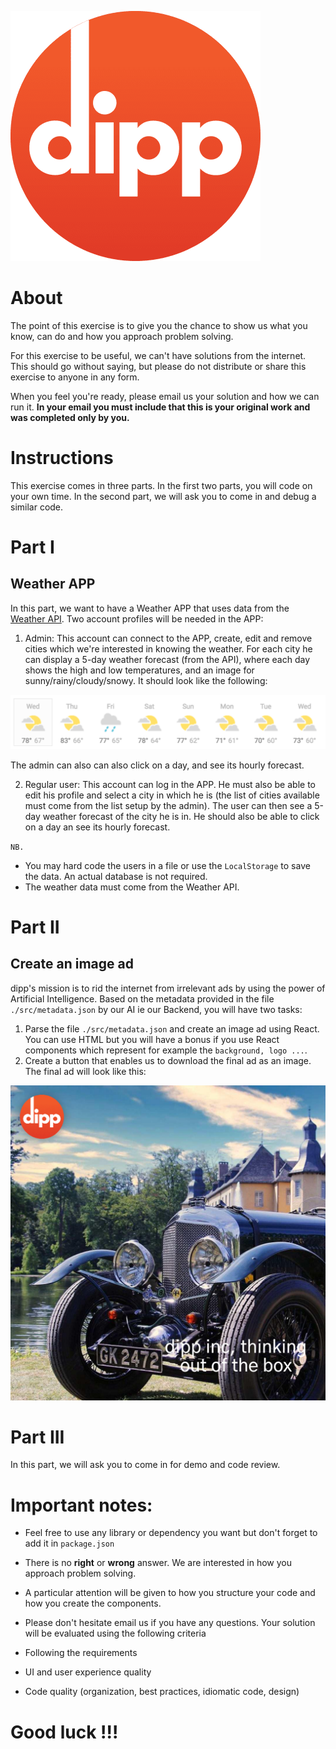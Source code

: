 ![image info](./logo.png)

# About

The point of this exercise is to give you the chance to show us what you know, can do and how you approach problem solving.

For this exercise to be useful, we can't have solutions from the internet. This should go without saying, but please do not distribute or share this exercise to anyone in any form.


When you feel you're ready, please email us your solution and how we can run it. **In your email you must include that this is your original work and was completed only by you.**

# Instructions

This exercise comes in three parts. In the first two parts, you will code on your own time. In the second part, we will ask you to come in and debug a similar code.

# Part I
## Weather APP
In this part, we want to have a Weather APP that uses data from the [Weather API](https://openweathermap.org/). Two account profiles will be needed in the APP:

1. Admin: This account can connect to the APP, create, edit and remove cities which we're interested in knowing the weather. For each city he can display a 5-day weather forecast (from the API), where each day shows the high and low temperatures, and an image for sunny/rainy/cloudy/snowy. It should look like the following:

![](./weather_sample.png)

The admin can also can also click on a day, and see its hourly forecast.

2. Regular user: This account can log in the APP. He must also be able to edit his profile and select a city in which he is (the list of cities available must come from the list setup by the admin). The user can then see a 5-day weather forecast of the city he is in. He should also be able to click on a day an see its hourly forecast.

`NB.`
- You may hard code the users in a file or use the `LocalStorage` to save the data. An actual database is not required.
- The weather data must come from the Weather API.

# Part II
## Create an image ad
dipp's mission is to rid the internet from irrelevant ads by using the power of Artificial Intelligence.
Based on the metadata provided in the file `./src/metadata.json` by our AI ie our Backend, you will have two tasks:
1. Parse the file `./src/metadata.json` and create an image ad using React. You can use HTML but you will have a bonus if you use React components which represent for example the `background, logo ...`.
2. Create a button that enables us to download the final ad as an image. The final ad will look like this:

![ad sample](./ad_sample.jpg)

# Part III
In this part, we will ask you to come in for demo and code review.

# Important notes:

- Feel free to use any library or dependency you want but don't forget to add it in `package.json`
- There is no **right** or **wrong** answer. We are interested in how you approach problem solving.
- A particular attention will be given to how you structure your code and how you create the components.
- Please don't hesitate email us if you have any questions.
Your solution will be evaluated using the following criteria

- Following the requirements
- UI and user experience quality
- Code quality (organization, best practices, idiomatic code, design)


# Good luck !!!
